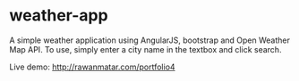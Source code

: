 weather-app
===========

A simple weather application using AngularJS, bootstrap and Open Weather Map API. To use, simply enter a city name in the textbox and click search. 

Live demo: http://rawanmatar.com/portfolio4


